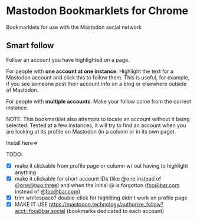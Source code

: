 # Mastodon Bookmarklets for Chrome
Bookmarklets for use with the Mastodon social network

## Smart follow

Follow an account you have highlighted on a page.

For people with **one account at one instance**: Highlight the text for a Mastodon account and click this to follow them. This is useful, for example, if you see someone post their account info on a blog or elsewhere outside of Mastodon.

For people with **multiple accounts**: Make your follow come from the correct instance. 

NOTE: This bookmarklet also attempts to locate an account without it being selected. Tested at a few instances, it will try to find an account when you are looking at its profile on Mastodon (in a column or in its own page).

Install here=> 

TODO:

* [x] make it clickable from profile page or column w/ out having to highlight anything
* [x] make it clickable for short account IDs (like @one instead of @one@two.three) and when the initial @ is forgotton (foo@bar.com instead of @foo@bar.com) 
* [x] trim whitespace? double-click for highliting didn't work on profile page
* [x] MAKE IT USE https://mastodon.technology/authorize_follow?acct=foo@bar.social (bookmarks dedicated to each account)
